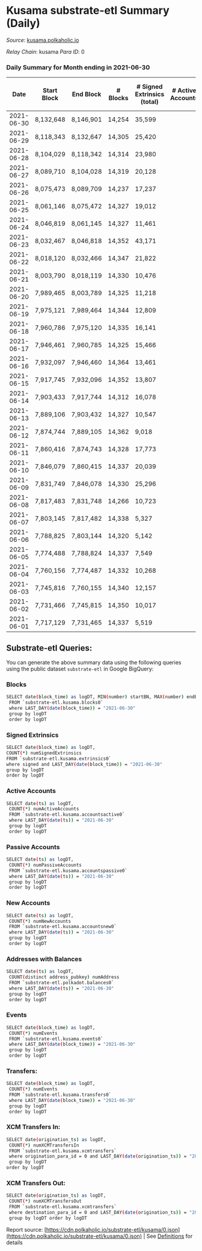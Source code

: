 # Kusama substrate-etl Summary (Daily)

_Source_: [kusama.polkaholic.io](https://kusama.polkaholic.io)

*Relay Chain*: kusama
*Para ID*: 0



### Daily Summary for Month ending in 2021-06-30


| Date | Start Block | End Block | # Blocks | # Signed Extrinsics (total) | # Active Accounts | # Passive | # New | # Addresses with Balances | # Events | # Transfers | # XCM Transfers In | # XCM Transfers Out | Issues | 
| ---- | ----------- | --------- | -------- | --------------------------- | ----------------- | --------- | ----- | ------------------------- | -------- | ----------- | ------------------ | ------------------- | ------ |
| 2021-06-30 | 8,132,648 | 8,146,901 | 14,254 | 35,599 |  |  |  | 130,233 | 261,862 | 5,404 ($53,418,505.51) |   |   |  |
| 2021-06-29 | 8,118,343 | 8,132,647 | 14,305 | 25,420 |  |  |  |  | 214,626 | 5,754 ($80,523,994.15) |   |   |  |
| 2021-06-28 | 8,104,029 | 8,118,342 | 14,314 | 23,980 |  |  |  |  | 219,007 | 6,972 ($38,032,945.00) |   |   |  |
| 2021-06-27 | 8,089,710 | 8,104,028 | 14,319 | 20,128 |  |  |  |  | 196,773 | 5,106 ($18,342,901.73) |   |   |  |
| 2021-06-26 | 8,075,473 | 8,089,709 | 14,237 | 17,237 |  |  |  |  | 180,053 | 5,087 ($33,081,826.90) |   |   |  |
| 2021-06-25 | 8,061,146 | 8,075,472 | 14,327 | 19,012 |  |  |  |  | 183,484 | 4,694 ($55,465,428.98) |   |   |  |
| 2021-06-24 | 8,046,819 | 8,061,145 | 14,327 | 11,461 |  |  |  |  | 156,169 | 3,234 ($40,856,723.43) |   |   |  |
| 2021-06-23 | 8,032,467 | 8,046,818 | 14,352 | 43,171 |  |  |  |  | 286,223 | 4,193 ($90,356,004.78) |   |   |  |
| 2021-06-22 | 8,018,120 | 8,032,466 | 14,347 | 21,822 |  |  |  |  | 195,803 | 4,676 ($62,242,840.72) |   |   |  |
| 2021-06-21 | 8,003,790 | 8,018,119 | 14,330 | 10,476 |  |  |  |  | 147,185 | 4,059 ($24,412,947.84) |   |   |  |
| 2021-06-20 | 7,989,465 | 8,003,789 | 14,325 | 11,218 |  |  |  |  | 136,845 | 2,503 ($15,230,291.49) |   |   |  |
| 2021-06-19 | 7,975,121 | 7,989,464 | 14,344 | 12,809 |  |  |  |  | 165,460 | 3,138 ($18,338,359.54) |   |   |  |
| 2021-06-18 | 7,960,786 | 7,975,120 | 14,335 | 16,141 |  |  |  |  | 155,622 | 3,176 ($88,678,881.93) |   |   |  |
| 2021-06-17 | 7,946,461 | 7,960,785 | 14,325 | 15,466 |  |  |  |  | 165,618 | 3,913 ($56,135,097.46) |   |   |  |
| 2021-06-16 | 7,932,097 | 7,946,460 | 14,364 | 13,461 |  |  |  |  | 154,303 | 5,991 ($62,523,628.44) |   |   |  |
| 2021-06-15 | 7,917,745 | 7,932,096 | 14,352 | 13,807 |  |  |  |  | 150,488 | 5,221 ($59,007,821.25) |   |   |  |
| 2021-06-14 | 7,903,433 | 7,917,744 | 14,312 | 16,078 |  |  |  |  | 166,934 | 5,289 ($29,692,660.13) |   |   |  |
| 2021-06-13 | 7,889,106 | 7,903,432 | 14,327 | 10,547 |  |  |  |  | 140,133 | 4,386 ($24,415,975.84) |   |   |  |
| 2021-06-12 | 7,874,744 | 7,889,105 | 14,362 | 9,018 |  |  |  |  | 129,724 | 4,216 ($32,017,660.87) |   |   |  |
| 2021-06-11 | 7,860,416 | 7,874,743 | 14,328 | 17,773 |  |  |  |  | 175,100 | 11,531 ($87,899,679.34) |   |   |  |
| 2021-06-10 | 7,846,079 | 7,860,415 | 14,337 | 20,039 |  |  |  |  | 191,407 | 15,740 ($93,747,673.02) |   |   |  |
| 2021-06-09 | 7,831,749 | 7,846,078 | 14,330 | 25,296 |  |  |  |  | 221,025 | 22,008 ($110,179,463.63) |   |   |  |
| 2021-06-08 | 7,817,483 | 7,831,748 | 14,266 | 10,723 |  |  |  |  | 144,379 | 7,175 ($175,993,014.75) |   |   |  |
| 2021-06-07 | 7,803,145 | 7,817,482 | 14,338 | 5,327 |  |  |  |  | 123,945 | 2,236 ($28,511,152.98) |   |   |  |
| 2021-06-06 | 7,788,825 | 7,803,144 | 14,320 | 5,142 |  |  |  |  | 119,070 | 1,766 ($11,179,763.15) |   |   |  |
| 2021-06-05 | 7,774,488 | 7,788,824 | 14,337 | 7,549 |  |  |  |  | 116,712 | 2,372 ($17,733,629.69) |   |   |  |
| 2021-06-04 | 7,760,156 | 7,774,487 | 14,332 | 10,268 |  |  |  |  | 136,605 | 3,042 ($17,529,002.01) |   |   |  |
| 2021-06-03 | 7,745,816 | 7,760,155 | 14,340 | 12,157 |  |  |  |  | 148,377 | 4,277 ($20,469,174.92) |   |   |  |
| 2021-06-02 | 7,731,466 | 7,745,815 | 14,350 | 10,017 |  |  |  |  | 146,767 | 2,918 ($36,287,226.67) |   |   |  |
| 2021-06-01 | 7,717,129 | 7,731,465 | 14,337 | 5,519 |  |  |  |  | 117,622 | 1,714 ($20,271,092.44) |   |   |  |

## Substrate-etl Queries:
You can generate the above summary data using the following queries using the public dataset `substrate-etl` in Google BigQuery:

### Blocks
```bash
SELECT date(block_time) as logDT, MIN(number) startBN, MAX(number) endBN, COUNT(*) numBlocks 
 FROM `substrate-etl.kusama.blocks0`  
 where LAST_DAY(date(block_time)) = "2021-06-30" 
 group by logDT 
 order by logDT
```

### Signed Extrinsics
```bash
SELECT date(block_time) as logDT, 
COUNT(*) numSignedExtrinsics 
FROM `substrate-etl.kusama.extrinsics0`  
where signed and LAST_DAY(date(block_time)) = "2021-06-30" 
group by logDT 
order by logDT
```

### Active Accounts
```bash
SELECT date(ts) as logDT, 
 COUNT(*) numActiveAccounts 
 FROM `substrate-etl.kusama.accountsactive0` 
 where LAST_DAY(date(ts)) = "2021-06-30" 
 group by logDT 
 order by logDT
```

### Passive Accounts
```bash
SELECT date(ts) as logDT, 
 COUNT(*) numPassiveAccounts 
 FROM `substrate-etl.kusama.accountspassive0` 
 where LAST_DAY(date(ts)) = "2021-06-30" 
 group by logDT 
 order by logDT
```

### New Accounts
```bash
SELECT date(ts) as logDT, 
 COUNT(*) numNewAccounts 
 FROM `substrate-etl.kusama.accountsnew0` 
 where LAST_DAY(date(ts)) = "2021-06-30" 
 group by logDT
 order by logDT
```

### Addresses with Balances
```bash
SELECT date(ts) as logDT,
 COUNT(distinct address_pubkey) numAddress 
 FROM `substrate-etl.polkadot.balances0` 
 where LAST_DAY(date(ts)) = "2021-06-30" 
 group by logDT 
 order by logDT
```

### Events
```bash
SELECT date(block_time) as logDT, 
 COUNT(*) numEvents 
 FROM `substrate-etl.kusama.events0` 
 where LAST_DAY(date(block_time)) = "2021-06-30" 
 group by logDT 
 order by logDT
```

### Transfers:
```bash
SELECT date(block_time) as logDT, 
 COUNT(*) numEvents 
 FROM `substrate-etl.kusama.transfers0` 
 where LAST_DAY(date(block_time)) = "2021-06-30" 
 group by logDT 
 order by logDT
```

### XCM Transfers In:
```bash
SELECT date(origination_ts) as logDT, 
 COUNT(*) numXCMTransfersIn 
 FROM `substrate-etl.kusama.xcmtransfers` 
 where origination_para_id = 0 and LAST_DAY(date(origination_ts)) = "2021-06-30" 
 group by logDT 
order by logDT
```

### XCM Transfers Out:
```bash
SELECT date(origination_ts) as logDT, 
 COUNT(*) numXCMTransfersOut 
 FROM `substrate-etl.kusama.xcmtransfers` 
 where destination_para_id = 0 and LAST_DAY(date(origination_ts)) = "2021-06-30" 
 group by logDT order by logDT
```


Report source: [https://cdn.polkaholic.io/substrate-etl/kusama/0.json](https://cdn.polkaholic.io/substrate-etl/kusama/0.json) | See [Definitions](/DEFINITIONS.md) for details
